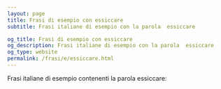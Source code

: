 ```yaml
---
layout: page
title: Frasi di esempio con essiccare 
subtitle: Frasi italiane di esempio con la parola  essiccare

og_title: Frasi di esempio con essiccare 
og_description: Frasi italiane di esempio con la parola  essiccare
og_type: website
permalink: /frasi/e/essiccare.html
---
```


Frasi italiane di esempio contenenti la parola essiccare:



